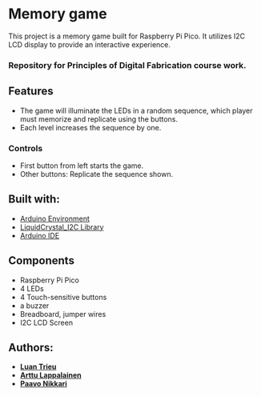 # Memory game
This project is a memory game built for Raspberry Pi Pico. It utilizes I2C LCD display to provide an interactive experience.

### Repository for Principles of Digital Fabrication course work.

## Features
* The game will illuminate the LEDs in a random sequence, which player must memorize and replicate using the buttons.
* Each level increases the sequence by one.

### Controls
* First button from left starts the game.
* Other buttons: Replicate the sequence shown.

## Built with:
* [Arduino Environment](https://www.arduino.cc/)
* [LiquidCrystal_I2C Library](https://github.com/johnrickman/LiquidCrystal_I2C)
* [Arduino IDE](https://www.arduino.cc/en/software)

## Components
* Raspberry Pi Pico
* 4 LEDs
* 4 Touch-sensitive buttons
* a buzzer
* Breadboard, jumper wires
* I2C LCD Screen

## Authors:
* **[Luan Trieu](https://github.com/ltrieu22)** 
* **[Arttu Lappalainen](https://github.com/ArttuKL)**
* **[Paavo Nikkari](https://github.com/paavonikkari)**

